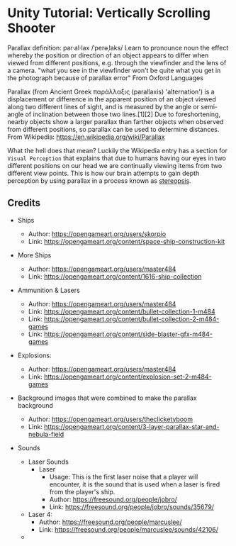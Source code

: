 # Unity Tutorial: Vertically Scrolling Shooter

Parallax definition: par·al·lax
/ˈperəˌlaks/
Learn to pronounce
noun
the effect whereby the position or direction of an object appears to differ when viewed from different positions, e.g. through the viewfinder and the lens of a camera.
"what you see in the viewfinder won't be quite what you get in the photograph because of parallax error"
From Oxford Languages

Parallax (from Ancient Greek παράλλαξις (parallaxis) 'alternation') is a displacement or difference in the apparent position of an object viewed along two different lines of sight, and is measured by the angle or semi-angle of inclination between those two lines.[1][2] Due to foreshortening, nearby objects show a larger parallax than farther objects when observed from different positions, so parallax can be used to determine distances.
From Wikipedia: https://en.wikipedia.org/wiki/Parallax

What the hell does that mean? Luckily the Wikipedia entry has a section for `Visual Perception` that explains that due to humans having our eyes in two different positions on our head we are continually viewing items from two different view points. This is how our brain attempts to gain depth perception by using parallax in a process known as [stereopsis](https://en.wikipedia.org/wiki/Stereopsis).

## Credits
* Ships
    * Author: https://opengameart.org/users/skorpio
    * Link: https://opengameart.org/content/space-ship-construction-kit
* More Ships
    * Author: https://opengameart.org/users/master484
    * Link: https://opengameart.org/content/1616-ship-collection
* Ammunition & Lasers
    * Author: https://opengameart.org/users/master484
    * Link: https://opengameart.org/content/bullet-collection-1-m484
    * Link: https://opengameart.org/content/bullet-collection-2-m484-games
    * Link: https://opengameart.org/content/side-blaster-gfx-m484-games
* Explosions:
    * Author: https://opengameart.org/users/master484
    * Link: https://opengameart.org/content/explosion-set-2-m484-games
* Background images that were combined to make the parallax background
    * Author: https://opengameart.org/users/theclicketyboom
    * Link: https://opengameart.org/content/3-layer-parallax-star-and-nebula-field
  
* Sounds
    * Laser Sounds
        * Laser
            * Usage: This is the first laser noise that a player will encounter, it is the sound that is used when a laser is fired from the player's ship.
            * Author: https://freesound.org/people/jobro/
            * Link: https://freesound.org/people/jobro/sounds/35679/
    * Laser 4: 
        * Author: https://freesound.org/people/marcuslee/
        * Link: https://freesound.org/people/marcuslee/sounds/42106/ 
    * 
